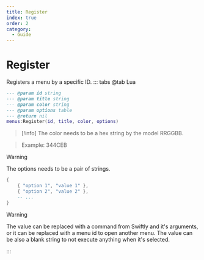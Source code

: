 ```yaml
---
title: Register
index: true
order: 2
category:
  - Guide
---
```


# Register
Registers a menu by a specific ID.
::: tabs
@tab Lua
```lua
--- @param id string
--- @param title string
--- @param color string
--- @param options table
--- @return nil
menus:Register(id, title, color, options)
```
> [!info]
> The color needs to be a hex string by the model RRGGBB.

> Example: 344CEB 

> [!warning]
> The options needs to be a pair of strings.

```lua
{
    { "option 1", "value 1" },
    { "option 2", "value 2" },
    -- ...
}
```
> [!warning]
> The value can be replaced with a command from Swiftly and it's arguments, or it can be replaced with a menu id to open another menu.
> The value can be also a blank string to not execute anything when it's selected. 

:::